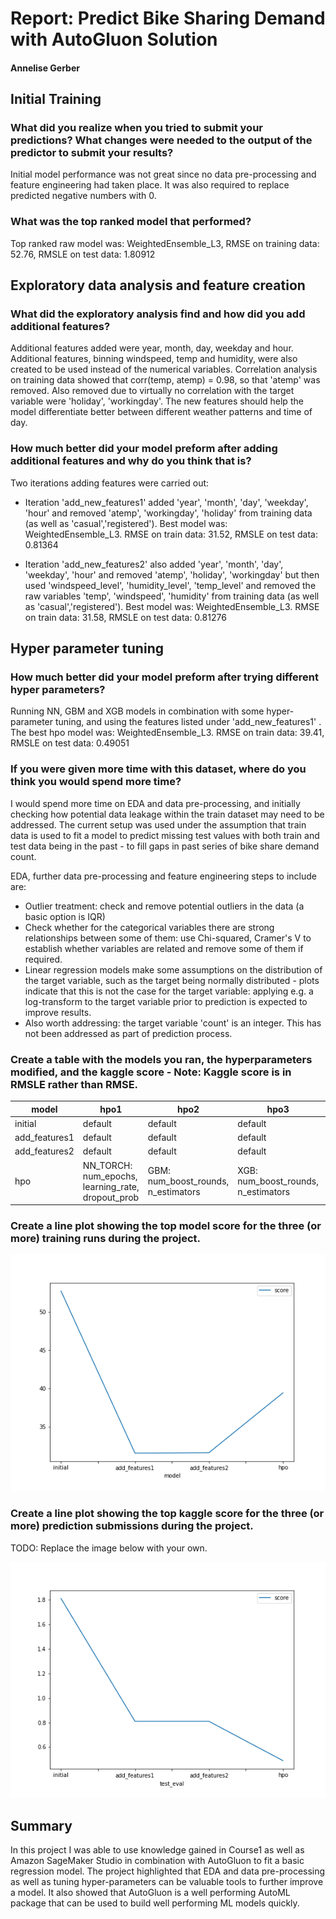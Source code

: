 # Report: Predict Bike Sharing Demand with AutoGluon Solution
#### Annelise Gerber

## Initial Training
### What did you realize when you tried to submit your predictions? What changes were needed to the output of the predictor to submit your results?
Initial model performance was not great since no data pre-processing and feature engineering had
taken place. It was also required to replace predicted negative numbers with 0.

### What was the top ranked model that performed?
Top ranked raw model was: WeightedEnsemble_L3, RMSE on training data: 52.76, RMSLE on test data: 1.80912

## Exploratory data analysis and feature creation
### What did the exploratory analysis find and how did you add additional features?
Additional features added were year, month, day, weekday and hour. Additional features, binning windspeed, temp and
humidity, were also created to be used instead of the numerical variables. Correlation analysis on training data 
showed that corr(temp, atemp) = 0.98, so that 'atemp' was removed. Also removed due to virtually no correlation with the
target variable were 'holiday', 'workingday'.
The new features should help the model differentiate better between different weather patterns and time of day.

### How much better did your model preform after adding additional features and why do you think that is?
Two iterations adding features were carried out:
- Iteration 'add_new_features1'  added 'year', 'month', 'day', 'weekday', 'hour' and removed
'atemp', 'workingday', 'holiday' from training data (as well as 'casual','registered'). 
Best model was: WeightedEnsemble_L3. RMSE on train data: 31.52, RMSLE on test data: 0.81364

- Iteration 'add_new_features2'  also added 'year', 'month', 'day', 'weekday', 'hour' and removed
'atemp', 'holiday', 'workingday' but then used 'windspeed_level', 'humidity_level', 'temp_level' and removed the 
raw variables 'temp', 'windspeed', 'humidity' from training data (as well as 'casual','registered').
Best model was: WeightedEnsemble_L3. RMSE on train data: 31.58, RMSLE on test data: 0.81276

## Hyper parameter tuning
### How much better did your model preform after trying different hyper parameters?
Running NN, GBM and XGB models in combination with some hyper-parameter tuning, and using the features
listed under 'add_new_features1' . 
The best hpo model was: WeightedEnsemble_L3. RMSE on train data: 39.41, RMSLE on test data: 0.49051

### If you were given more time with this dataset, where do you think you would spend more time?
I would spend more time on EDA and data pre-processing, and initially checking how potential data leakage within the 
train dataset may need to be addressed. The current setup was used under the assumption that train data is used to fit a model 
to predict missing test values with both train and test data being in the past - 
to fill gaps in past series of bike share demand count.

EDA, further data pre-processing and feature engineering steps to include are:
- Outlier treatment: check and remove potential outliers in the data (a basic option is IQR)
- Check whether for the categorical variables there are strong relationships between some of them: 
use Chi-squared, Cramer's V to establish whether variables are related and remove some of them if required.
- Linear regression models make some assumptions on the distribution of the target variable, such as 
the target being normally distributed - plots indicate that this is not the case for the target variable: 
applying e.g. a log-transform to the target variable prior to prediction is expected to improve results.
- Also worth addressing: the target variable 'count' is an integer. This has not been addressed as part of prediction process.


### Create a table with the models you ran, the hyperparameters modified, and the kaggle score - Note: Kaggle score is in RMSLE rather than RMSE. 
|model|hpo1|hpo2|hpo3|score|
|--|--|--|--|--|
|initial|default|default|default|1.80|
|add_features1|default|default|default|0.81|
|add_features2|default|default|default|0.81|
|hpo|NN_TORCH: num_epochs, learning_rate, dropout_prob|GBM: num_boost_rounds, n_estimators|XGB: num_boost_rounds, n_estimators|0.49|

### Create a line plot showing the top model score for the three (or more) training runs during the project.

![model_train_score.png](img/model_train_score.png)

### Create a line plot showing the top kaggle score for the three (or more) prediction submissions during the project.

TODO: Replace the image below with your own.

![model_test_score.png](img/model_test_score.png)

## Summary
In this project I was able to use knowledge gained in Course1 as well as Amazon SageMaker Studio in
combination with AutoGluon to fit a basic regression model. The project highlighted that EDA and 
data pre-processing as well as tuning hyper-parameters can be valuable tools to further improve a model. 
It also showed that AutoGluon is a well performing AutoML package that can be used to build well performing ML 
models quickly.
